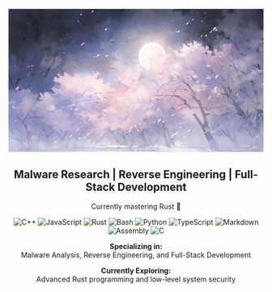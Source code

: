 <p align="center">
  <img src="https://github.com/shiningext/shiningext/blob/main/assets/photo_2025-01-29_16-08-43.jpg" alt="Your Photo" width="700">
</p>

<h2 align="center">Malware Research | Reverse Engineering | Full-Stack Development</h2>

<p align="center">
  Currently mastering Rust 🦀
</p>

<p align="center">
  <img src="https://img.shields.io/badge/-C++-090909?style=for-the-badge&logo=C%2b%2b&logoColor=6296CC" alt="C++">
  <img src="https://img.shields.io/badge/-JavaScript-090909?style=for-the-badge&logo=JavaScript&logoColor=E9D54D" alt="JavaScript">
  <img src="https://img.shields.io/badge/-Rust-000000?style=for-the-badge&logo=rust&logoColor=white" alt="Rust">
  <img src="https://img.shields.io/badge/-Bash-090909?style=for-the-badge&logo=gnu-bash&logoColor=4DFF00" alt="Bash">
  <img src="https://img.shields.io/badge/-Python-3776AB?style=for-the-badge&logo=python&logoColor=white" alt="Python">
  <img src="https://img.shields.io/badge/-TypeScript-007ACC?style=for-the-badge&logo=typescript&logoColor=white" alt="TypeScript">
  <img src="https://img.shields.io/badge/-Markdown-000000?style=for-the-badge&logo=markdown&logoColor=white" alt="Markdown">
  <img src="https://img.shields.io/badge/-Assembly-555555?style=for-the-badge&logo=assembly&logoColor=white" alt="Assembly">
  <img src="https://img.shields.io/badge/-C-00599C?style=for-the-badge&logo=c&logoColor=white" alt="C">
</p>

<p align="center">
  <strong>Specializing in:</strong><br>
  Malware Analysis, Reverse Engineering, and Full-Stack Development
</p>

<p align="center">
  <strong>Currently Exploring:</strong><br>
  Advanced Rust programming and low-level system security
</p>
